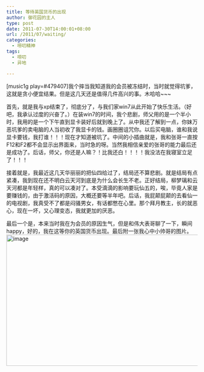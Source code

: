 ```yaml
---
title: 等待英国货币的出现
author: 御花园的主人
type: post
date: 2011-07-30T14:00:01+08:00
url: /2011/07/waiting/
categories:
  - 唠叨精神
tags:
  - 唠叨
  - 异地

---
```

[music1g play=#479407]我个摔当我知道我的会员被冻结时，当时就觉得坑爹，这就是贪小便宜结果。但是这几天还是值得几件高兴的事。木哈哈~~~

首先，就是我与xp结束了，彻底分了，与我们家win7从此开始了快乐生活。（好吧，我承认过度的兴奋了。）在装win7的时间，我个悲剧，师父用的是一个半小时，我用的是一个下午直到显卡装好后就到晚上了。从中我还了解到一点，你妹万恶坑爹的卖电脑的人当初收了我显卡的钱。画圈圈诅咒你。以后买电脑，谁和我说显卡要钱，我打谁！！！现在才知道被坑了。中间的小插曲就是，我和张哥一直按F12和F2都不会显示出界面来，当时急的呀。当然我相信亲爱的张哥的能力最后还是成功了。后话，师父，你还是人嘛？！比我还白！！！！我没法在我寝室立足了！！！

接着就是，我最近这几天华丽丽的把仙四给过了，结局还不算悲剧。就是结局有点紧凑，我到现在还不明白云天河到底是为什么会长生不老。正好结局，柳梦璃和云天河都是年轻样，真的可以凑对了。本受滴滴的影响要玩仙五的，唉，毕竟人家是要赚钱的，由于激活码的原因，大概还要等半年吧。后话，我屁颠屁颠的去看仙一的电视剧，我真受不了都是闷骚男女，有话都憋在心里。那个拜月教主，长的就恶心，现在一坏，又心理变态，我就更加的厌恶。

最后一个是，本来当时我在为会员的原因生气，但是和伟大表哥聊了一下，瞬间happy，好的，我在这等你的英国货币出现。最后附一张我心中小帅哥的图片。<a class="highslide-image" onclick="return hs.expand(this);" href="http://landlord.tk/wp-content/uploads/2011/07/%E6%9C%AA%E5%91%BD%E5%90%8D.jpg" class="highslide-image" onclick="return hs.expand(this);"><img class="alignnone" title="Click to enlarge" src="http://landlord.tk/wp-content/uploads/2011/07/%E6%9C%AA%E5%91%BD%E5%90%8D.jpg" alt="image" width="518" height="346" /></a>